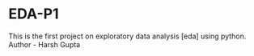 # EDA-P1
This is the first project on exploratory data analysis [eda] using python.
<br>
Author - Harsh Gupta
